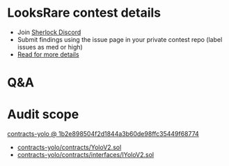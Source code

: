 
# LooksRare contest details

- Join [Sherlock Discord](https://discord.gg/MABEWyASkp)
- Submit findings using the issue page in your private contest repo (label issues as med or high)
- [Read for more details](https://docs.sherlock.xyz/audits/watsons)

# Q&A

# Audit scope


[contracts-yolo @ 1b2e898504f2d1844a3b60de98ffc35449f68774](https://github.com/LooksRare/contracts-yolo/tree/1b2e898504f2d1844a3b60de98ffc35449f68774)
- [contracts-yolo/contracts/YoloV2.sol](contracts-yolo/contracts/YoloV2.sol)
- [contracts-yolo/contracts/interfaces/IYoloV2.sol](contracts-yolo/contracts/interfaces/IYoloV2.sol)

